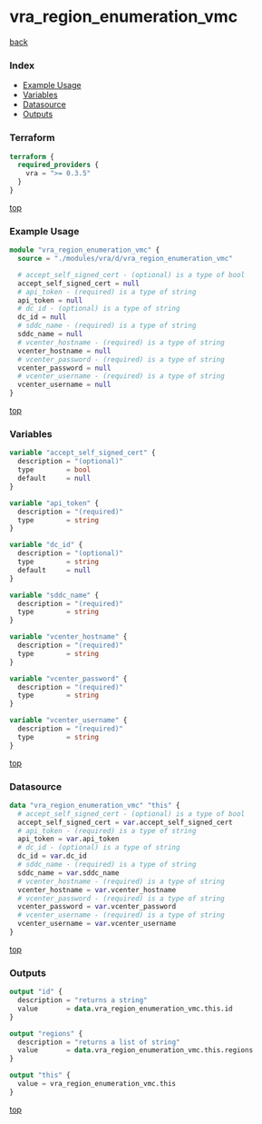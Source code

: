 # vra_region_enumeration_vmc

[back](../vra.md)

### Index

- [Example Usage](#example-usage)
- [Variables](#variables)
- [Datasource](#datasource)
- [Outputs](#outputs)

### Terraform

```terraform
terraform {
  required_providers {
    vra = ">= 0.3.5"
  }
}
```

[top](#index)

### Example Usage

```terraform
module "vra_region_enumeration_vmc" {
  source = "./modules/vra/d/vra_region_enumeration_vmc"

  # accept_self_signed_cert - (optional) is a type of bool
  accept_self_signed_cert = null
  # api_token - (required) is a type of string
  api_token = null
  # dc_id - (optional) is a type of string
  dc_id = null
  # sddc_name - (required) is a type of string
  sddc_name = null
  # vcenter_hostname - (required) is a type of string
  vcenter_hostname = null
  # vcenter_password - (required) is a type of string
  vcenter_password = null
  # vcenter_username - (required) is a type of string
  vcenter_username = null
}
```

[top](#index)

### Variables

```terraform
variable "accept_self_signed_cert" {
  description = "(optional)"
  type        = bool
  default     = null
}

variable "api_token" {
  description = "(required)"
  type        = string
}

variable "dc_id" {
  description = "(optional)"
  type        = string
  default     = null
}

variable "sddc_name" {
  description = "(required)"
  type        = string
}

variable "vcenter_hostname" {
  description = "(required)"
  type        = string
}

variable "vcenter_password" {
  description = "(required)"
  type        = string
}

variable "vcenter_username" {
  description = "(required)"
  type        = string
}
```

[top](#index)

### Datasource

```terraform
data "vra_region_enumeration_vmc" "this" {
  # accept_self_signed_cert - (optional) is a type of bool
  accept_self_signed_cert = var.accept_self_signed_cert
  # api_token - (required) is a type of string
  api_token = var.api_token
  # dc_id - (optional) is a type of string
  dc_id = var.dc_id
  # sddc_name - (required) is a type of string
  sddc_name = var.sddc_name
  # vcenter_hostname - (required) is a type of string
  vcenter_hostname = var.vcenter_hostname
  # vcenter_password - (required) is a type of string
  vcenter_password = var.vcenter_password
  # vcenter_username - (required) is a type of string
  vcenter_username = var.vcenter_username
}
```

[top](#index)

### Outputs

```terraform
output "id" {
  description = "returns a string"
  value       = data.vra_region_enumeration_vmc.this.id
}

output "regions" {
  description = "returns a list of string"
  value       = data.vra_region_enumeration_vmc.this.regions
}

output "this" {
  value = vra_region_enumeration_vmc.this
}
```

[top](#index)